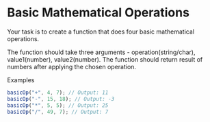 # Basic Mathematical Operations

Your task is to create a function that does four basic mathematical operations.

The function should take three arguments - operation(string/char), value1(number), value2(number).
The function should return result of numbers after applying the chosen operation.

Examples

```javascript
basicOp("+", 4, 7); // Output: 11
basicOp("-", 15, 18); // Output: -3
basicOp("*", 5, 5); // Output: 25
basicOp("/", 49, 7); // Output: 7
```
